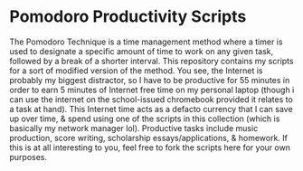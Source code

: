 # Pomodoro Productivity Scripts
The Pomodoro Technique is a time management method where a timer is used to designate a specific amount of time to work on any given task, followed by a break of a shorter interval. This repository contains my scripts for a sort of modified version of the method. You see, the Internet is probably my biggest distractor, so I have to be productive for 55 minutes in order to earn 5 minutes of Internet free time on my personal laptop (though i can use the internet on the school-issued chromebook provided it relates to a task at hand). This Internet time acts as a defacto currency that I can save up over time, & spend using one of the scripts in this collection (which is basically my network manager lol). Productive tasks include music production, score writing, scholarship essays/applications, & homework. If this is at all interesting to you, feel free to fork the scripts here for your own purposes.
